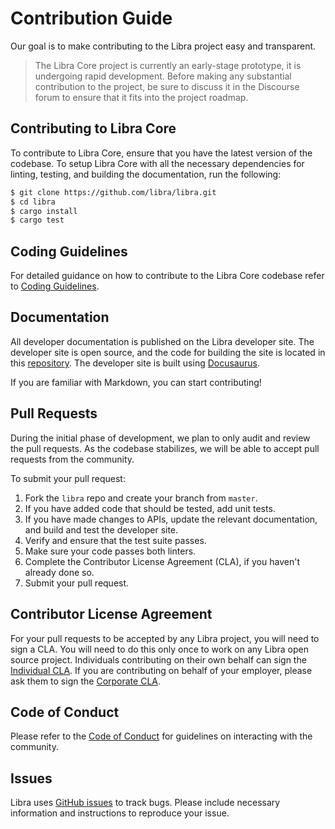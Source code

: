 # Contribution Guide

Our goal is to make contributing to the Libra project easy and transparent.

<blockquote class="block_note">
The Libra Core project is currently an early-stage prototype, it is undergoing rapid development. Before making any substantial contribution to the project, be sure to discuss it in the Discourse forum to ensure that it fits into the project roadmap.
</blockquote>

## Contributing to Libra Core

To contribute to Libra Core, ensure that you have the latest version of the codebase. To setup Libra Core with all the necessary dependencies for linting, testing, and building the documentation, run the following:
```bash
$ git clone https://github.com/libra/libra.git
$ cd libra
$ cargo install
$ cargo test
```

## Coding Guidelines

For detailed guidance on how to contribute to the Libra Core codebase refer to [Coding Guidelines](https://developers.libra.org/docs/coding-guidelines).

## Documentation

All developer documentation is published on the Libra developer site. The developer site is open source, and the code for building the site is located in this [repository](https://github.com/libra/website/). The developer site is built using [Docusaurus](https://docusaurus.io/).

If you are familiar with Markdown, you can start contributing!

## Pull Requests

During the initial phase of development, we plan to only audit and review the pull requests. As the codebase stabilizes, we will be able to accept pull requests from the community.

To submit your pull request:

1. Fork the `libra` repo and create your branch from `master`.
2. If you have added code that should be tested, add unit tests.
3. If you have made changes to APIs, update the relevant documentation, and build and test the developer site.
4. Verify and ensure that the test suite passes.
5. Make sure your code passes both linters.
6. Complete the Contributor License Agreement (CLA), if you haven't already done so.
7. Submit your pull request.

## Contributor License Agreement

For your pull requests to be accepted by any Libra project, you will need to sign a CLA. You will need to do this only once to work on any Libra open source project. Individuals contributing on their own behalf can sign the [Individual CLA](https://github.com/libra/libra/blob/master/contributing/individual-cla.pdf). If you are contributing on behalf of your employer, please ask them to sign the [Corporate CLA](https://github.com/libra/libra/blob/master/contributing/corporate-cla.pdf).

## Code of Conduct
Please refer to the [Code of Conduct](https://github.com/libra/libra/blob/master/CODE_OF_CONDUCT.md) for guidelines on interacting with the community.

## Issues

Libra uses [GitHub issues](https://github.com/libra/libra/issues) to track bugs. Please include necessary information and instructions to reproduce your issue.
